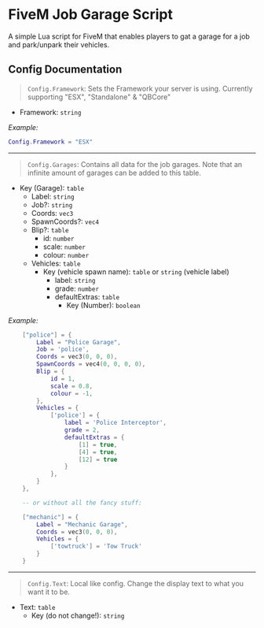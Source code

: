 # FiveM Job Garage Script

A simple Lua script for FiveM that enables players to gat a garage for a job and park/unpark their vehicles.

## Config Documentation 

> `Config.Framework`: Sets the Framework your server is using. Currently supporting "ESX", "Standalone" & "QBCore"

- Framework: `string` 

*Example:*
```lua
Config.Framework = "ESX"
```

---

> `Config.Garages`: Contains all data for the job garages. Note that an infinite amount of garages can be added to this table. 

- Key (Garage): `table`
    - Label: `string`
    - Job?: `string`
    - Coords: `vec3`
    - SpawnCoords?: `vec4`
    - Blip?: `table`
        - id: `number`
        - scale: `number`
        - colour: `number`
    - Vehicles: `table`
        - Key (vehicle spawn name): `table` or `string` (vehicle label)
            -  label: `string`
            - grade: `number`
            - defaultExtras: `table`
                - Key (Number): `boolean`

*Example:*
```lua
    ["police"] = {
        Label = "Police Garage",
        Job = 'police', 
        Coords = vec3(0, 0, 0),
        SpawnCoords = vec4(0, 0, 0, 0), 
        Blip = {
            id = 1, 
            scale = 0.8, 
            colour = -1,
        },
        Vehicles = {
            ['police'] = {
                label = 'Police Interceptor',
                grade = 2, 
                defaultExtras = {
                    [1] = true, 
                    [4] = true, 
                    [12] = true
                }
            },
        }
    },

    -- or without all the fancy stuff: 

    ["mechanic"] = {
        Label = "Mechanic Garage",
        Coords = vec3(0, 0, 0),
        Vehicles = {
            ['towtruck'] = 'Tow Truck'
        }
    }
```

---

> `Config.Text`: Local like config. Change the display text to what you want it to be.

- Text: `table`
    - Key (do not change!): `string`